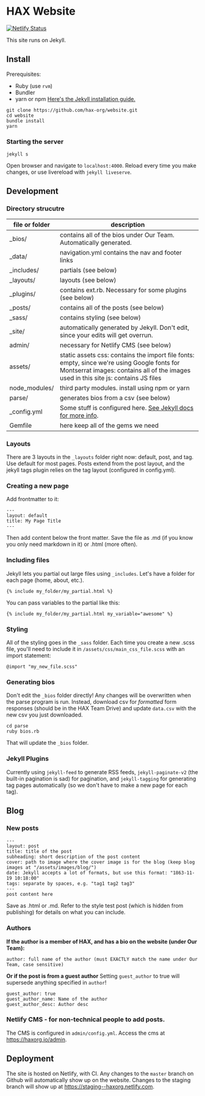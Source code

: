 # HAX Website

[![Netlify Status](https://api.netlify.com/api/v1/badges/ffc11f15-a95d-4f36-ab1b-d6e8634315cd/deploy-status)](https://app.netlify.com/sites/haxorg/deploys)

This site runs on Jekyll. 

## Install
Prerequisites:
* Ruby (use `rvm`)
* Bundler
* yarn or npm
[Here's the Jekyll installation guide.](https://jekyllrb.com/docs/installation/)
```
git clone https://github.com/hax-org/website.git
cd website
bundle install
yarn
```

### Starting the server
```
jekyll s
```

Open browser and navigate to `localhost:4000`. Reload every time you make changes, or use livereload with `jekyll liveserve`.

## Development

### Directory strucutre
| file or folder | description                                                                                                                                                                        |
|----------------|------------------------------------------------------------------------------------------------------------------------------------------------------------------------------------|
| _bios/         | contains all of the bios under Our Team. Automatically generated.                                                                                                                  |
| _data/         | navigation.yml contains the nav and footer links                                                                                                                                   |
| _includes/     | partials (see below)                                                                                                                                                               |
| _layouts/      | layouts (see below)                                                                                                                                                                |
| _plugins/      | contains ext.rb. Necessary for some plugins (see below)                                                                                                                            |
| _posts/        | contains all of the posts (see below)                                                                                                                                              |
| _sass/         | contains styling (see below)                                                                                                                                                       |
| _site/         | automatically generated by Jekyll. Don't edit, since your edits will get overrun.                                                                                                  |
| admin/         | necessary for Netlify CMS (see below)                                                                                                                                              |
| assets/        | static assets css: contains the import file fonts: empty, since we're using Google fonts for Montserrat images: contains all of the images used in this site js: contains JS files |
| node_modules/  | third party modules. install using npm or yarn                                                                                                                                     |
| parse/         | generates bios from a csv (see below)                                                                                                                                              |
| _config.yml    | Some stuff is configured here. [See Jekyll docs for more info](https://jekyllrb.com/docs/configuration/).                                                                          |
| Gemfile        | here keep all of the gems we need                                                                                                                                                  |

### Layouts
There are 3 layouts in the `_layouts` folder right now: default, post, and tag. Use default for most pages. Posts extend from the post layout, and the jekyll tags plugin relies on the tag layout (configured in config.yml). 

### Creating a new page
Add frontmatter to it:
```
---
layout: default
title: My Page Title
---
```
Then add content below the front matter. Save the file as .md (if you know you only need markdown in it) or .html (more often).

### Including files
Jekyll lets you partial out large files using `_includes`. Let's have a folder for each page (home, about, etc.).
```
{% include my_folder/my_partial.html %}
```
You can pass variables to the partial like this:
```
{% include my_folder/my_partial.html my_variable="awesome" %}
```

### Styling
All of the styling goes in the `_sass` folder. Each time you create a new .scss file, you'll need to include it in `/assets/css/main_css_file.scss` with an import statement:
```
@import "my_new_file.scss"
```

### Generating bios
Don't edit the `_bios` folder directly! Any changes will be overwritten when the parse program is run. Instead, download csv for *formatted* form responses (should be in the HAX Team Drive) and update `data.csv` with the new csv you just downloaded.
```
cd parse
ruby bios.rb
```
That will update the `_bios` folder.

### Jekyll Plugins
Currently using `jekyll-feed` to generate RSS feeds, `jekyll-paginate-v2` (the built-in pagination is sad) for pagination, and `jekyll-tagging` for generating tag pages automatically (so we don't have to make a new page for each tag).

## Blog
### New posts
```
---
layout: post
title: title of the post
subheading: short description of the post content
cover: path to image where the cover image is for the blog (keep blog images at "/assets/images/blog/")
date: Jekyll accepts a lot of formats, but use this format: "1863-11-19 10:18:00"
tags: separate by spaces, e.g. "tag1 tag2 tag3"
---
post content here
```
Save as .html or .md. Refer to the style test post (which is hidden from publishing) for details on what you can include.

### Authors
**If the author is a member of HAX, and has a bio on the website (under Our Team):**
```
author: full name of the author (must EXACTLY match the name under Our Team, case sensitive)
```
**Or if the post is from a guest author**
Setting `guest_author` to true will supersede anything specified in `author`!
```
guest_author: true
guest_author_name: Name of the author
guest_author_desc: Author desc
```

### Netlify CMS - for non-technical people to add posts.
The CMS is configured in `admin/config.yml`. Access the cms at https://haxorg.io/admin.

## Deployment
The site is hosted on Netlify, with CI. Any changes to the `master` branch on Github will automatically show up on the website. Changes to the staging branch will show up at https://staging--haxorg.netlify.com.